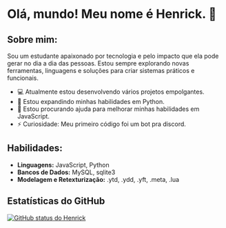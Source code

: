 # Olá, mundo! Meu nome é Henrick. 👋

## Sobre mim:
Sou um estudante apaixonado por tecnologia e pelo impacto que ela pode gerar no dia a dia das pessoas. Estou sempre explorando novas ferramentas, linguagens e soluções para criar sistemas práticos e funcionais.

- 💻 Atualmente estou desenvolvendo vários projetos empolgantes.
- 🌱 Estou expandindo minhas habilidades em Python.
- 🤔 Estou procurando ajuda para melhorar minhas habilidades em JavaScript.
- ⚡ Curiosidade: Meu primeiro código foi um bot pra discord.

## Habilidades:
- **Linguagens:** JavaScript, Python
- **Bancos de Dados:** MySQL, sqlite3
- **Modelagem e Retexturização:** .ytd, .ydd, .yft, .meta, .lua

## Estatísticas do GitHub
[![GitHub status do Henrick](https:/github-readme-stats-five-sepia-61.vercel.app/api?username=P-Henrick&show_icons=true&theme=transparent)](https://github.com/P-Henrick/github-readme-stats)
